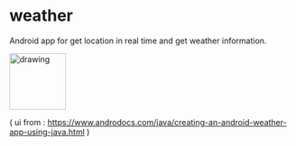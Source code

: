 # weather

Android app for get location in real time and get weather information.

<img src="https://user-images.githubusercontent.com/47997074/129120509-1b63a4a2-b3c3-4af4-aa57-f3ae4b7749e5.jpg" alt="drawing" width="100" height="100"/>

( ui from : https://www.androdocs.com/java/creating-an-android-weather-app-using-java.html )
